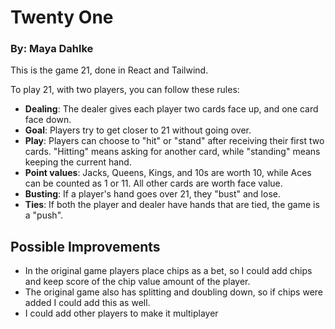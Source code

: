 # Twenty One
### By: Maya Dahlke
This is the game 21, done in React and Tailwind. 

To play 21, with two players, you can follow these rules:  
- **Dealing**: The dealer gives each player two cards face up, and one card face down.  
- **Goal**: Players try to get closer to 21 without going over.  
- **Play**: Players can choose to "hit" or "stand" after receiving their first two cards. "Hitting" means asking for another card, while "standing" means keeping the current hand.  
- **Point values**: Jacks, Queens, Kings, and 10s are worth 10, while Aces can be counted as 1 or 11. All other cards are worth face value.  
- **Busting**: If a player's hand goes over 21, they "bust" and lose.  
- **Ties**: If both the player and dealer have hands that are tied, the game is a "push".  

## Possible Improvements
 - In the original game players place chips as a bet, so I could add chips and keep score of the chip value amount of the player.
 - The original game also has splitting and doubling down, so if chips were added I could add this as well.
 - I could add other players to make it multiplayer 
